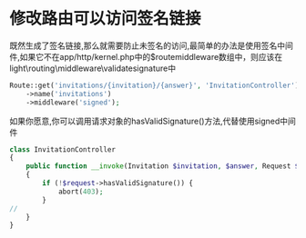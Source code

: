 # 修改路由可以访问签名链接

既然生成了签名链接,那么就需要防止未签名的访问,最简单的办法是使用签名中间件,如果它不在app/http/kernel.php中的$routemiddleware数组中，则应该在light\routing\middleware\validatesignature中

```php
Route::get('invitations/{invitation}/{answer}', 'InvitationController')
    ->name('invitations')
    ->middleware('signed');
```

如果你愿意,你可以调用请求对象的hasValidSignature\(\)方法,代替使用signed中间件

```php
class InvitationController
{
    public function __invoke(Invitation $invitation, $answer, Request $request)
    {
        if (!$request->hasValidSignature()) {
            abort(403);
        }
//
    }
}
```


